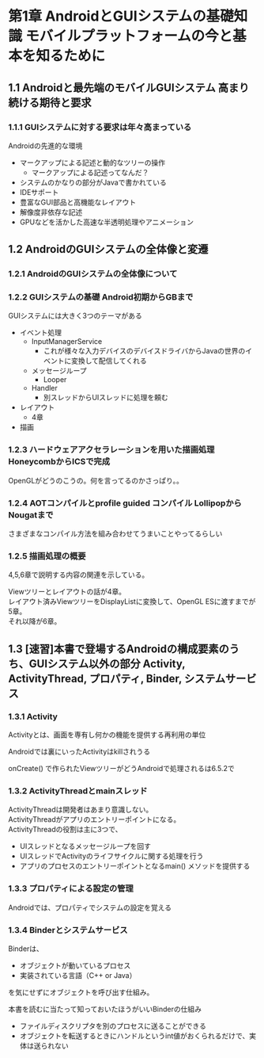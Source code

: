# 第1章 AndroidとGUIシステムの基礎知識 モバイルプラットフォームの今と基本を知るために

## 1.1 Androidと最先端のモバイルGUIシステム 高まり続ける期待と要求

### 1.1.1 GUIシステムに対する要求は年々高まっている

Androidの先進的な環境

* マークアップによる記述と動的なツリーの操作
  * マークアップによる記述ってなんだ？
* システムのかなりの部分がJavaで書かれている
* IDEサポート
* 豊富なGUI部品と高機能なレイアウト
* 解像度非依存な記述
* GPUなどを活かした高速な半透明処理やアニメーション

## 1.2 AndroidのGUIシステムの全体像と変遷

### 1.2.1 AndroidのGUIシステムの全体像について

### 1.2.2 GUIシステムの基礎 Android初期からGBまで

GUIシステムには大きく3つのテーマがある

* イベント処理
  * InputManagerService
    * これが様々な入力デバイスのデバイスドライバからJavaの世界のイベントに変換して配信してくれる
  * メッセージループ
    * Looper
  * Handler
    * 別スレッドからUIスレッドに処理を頼む
* レイアウト
  * 4章
* 描画

### 1.2.3 ハードウェアアクセラレーションを用いた描画処理 HoneycombからICSで完成

OpenGLがどうのこうの。何を言ってるのかさっぱり。。

### 1.2.4 AOTコンパイルとprofile guided コンパイル LollipopからNougatまで

さまざまなコンパイル方法を組み合わせてうまいことやってるらしい

### 1.2.5 描画処理の概要

4,5,6章で説明する内容の関連を示している。

Viewツリーとレイアウトの話が4章。  
レイアウト済みViewツリーをDisplayListに変換して、OpenGL ESに渡すまでが5章。  
それ以降が6章。

## 1.3 [速習]本書で登場するAndroidの構成要素のうち、GUIシステム以外の部分 Activity, ActivityThread, プロパティ, Binder, システムサービス

### 1.3.1 Activity

Activityとは、画面を専有し何かの機能を提供する再利用の単位

Androidでは裏にいったActivityはkillされうる

onCreate() で作られたViewツリーがどうAndroidで処理されるは6.5.2で

### 1.3.2 ActivityThreadとmainスレッド

ActivityThreadは開発者はあまり意識しない。  
ActivityThreadがアプリのエントリーポイントになる。  
ActivityThreadの役割は主に3つで、

* UIスレッドとなるメッセージループを回す
* UIスレッドでActivityのライフサイクルに関する処理を行う
* アプリのプロセスのエントリーポイントとなるmain() メソッドを提供する

### 1.3.3 プロパティによる設定の管理

Androidでは、プロパティでシステムの設定を覚える

### 1.3.4 Binderとシステムサービス

Binderは、

* オブジェクトが動いているプロセス
* 実装されている言語（C++ or Java）

を気にせずにオブジェクトを呼び出す仕組み。

本書を読むに当たって知っておいたほうがいいBinderの仕組み
* ファイルディスクリプタを別のプロセスに送ることができる
* オブジェクトを転送するときにハンドルというint値がおくられるだけで、実体は送られない


